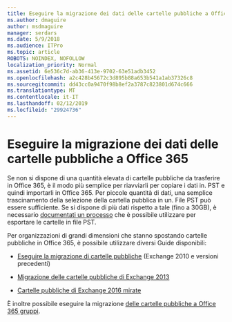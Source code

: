 ```yaml
---
title: Eseguire la migrazione dei dati delle cartelle pubbliche a Office 365
ms.author: dmaguire
author: msdmaguire
manager: serdars
ms.date: 5/9/2018
ms.audience: ITPro
ms.topic: article
ROBOTS: NOINDEX, NOFOLLOW
localization_priority: Normal
ms.assetid: 6e536c7d-ab36-413e-9702-63e51adb3452
ms.openlocfilehash: a2c428b45672c3d895b88a653b541a1ab37326c8
ms.sourcegitcommit: dd43cc0a9470f98b8ef2a3787c823801d674c666
ms.translationtype: MT
ms.contentlocale: it-IT
ms.lasthandoff: 02/12/2019
ms.locfileid: "29924736"
---
```

# <a name="migrate-public-folder-data-to-office-365"></a>Eseguire la migrazione dei dati delle cartelle pubbliche a Office 365

Se non si dispone di una quantità elevata di cartelle pubbliche da trasferire in Office 365, è il modo più semplice per riavviarli per copiare i dati in. PST e quindi importarli in Office 365. Per piccole quantità di dati, una semplice trascinamento della selezione della cartella pubblica in un. File PST può essere sufficiente. Se si dispone di più dati rispetto a tale (fino a 30GB), è necessario [documentati un processo](https://technet.microsoft.com/library/dn874017%28v=exchg.150%29.aspx) che è possibile utilizzare per esportare le cartelle in file PST. 
  
Per organizzazioni di grandi dimensioni che stanno spostando cartelle pubbliche in Office 365, è possibile utilizzare diversi Guide disponibili:
  
- [Eseguire la migrazione di cartelle pubbliche](https://technet.microsoft.com/library/dn874017%28v=exchg.150%29.aspx) (Exchange 2010 e versioni precedenti) 
    
- [Migrazione delle cartelle pubbliche di Exchange 2013](https://technet.microsoft.com/library/mt798260%28v=exchg.150%29.aspx)
    
- [Cartelle pubbliche di Exchange 2016 mirate](https://technet.microsoft.com/library/mt798260%28v=exchg.160%29.aspx)
    
È inoltre possibile eseguire la migrazione [delle cartelle pubbliche a Office 365 gruppi](https://technet.microsoft.com/library/mt843872%28v=exchg.150%29.aspx).
  

